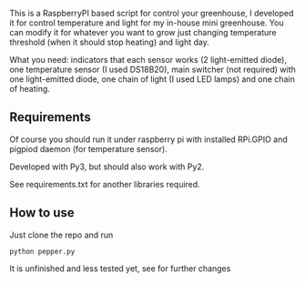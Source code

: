 This is a RaspberryPI based script for control your greenhouse, I developed it for control temperature and light for my in-house mini greenhouse. You can modify it for whatever you want to grow just changing temperature threshold (when it should stop heating) and light day.

What you need: indicators that each sensor works (2 light-emitted diode), one temperature sensor (I used DS18B20), main switcher (not required) with one light-emitted diode, one chain of light (I used LED lamps) and one chain of heating. 

Requirements
---
Of course you should run it under raspberry pi with installed RPi.GPIO and pigpiod daemon (for temperature sensor).

Developed with Py3, but should also work with Py2.

See requirements.txt for another libraries required.

How to use
---

Just clone the repo and run

`python pepper.py`

It is unfinished and less tested yet, see for further changes